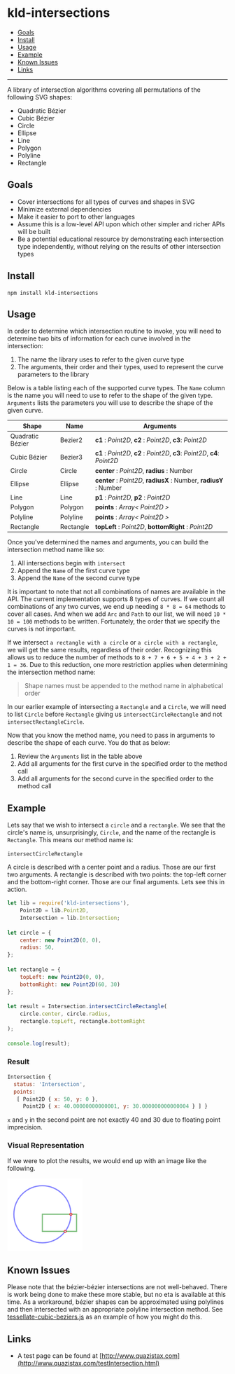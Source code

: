 # kld-intersections

- [Goals](#goals)
- [Install](#install)
- [Usage](#usage)
- [Example](#usage-example)
- [Known Issues](#known-issues)
- [Links](#links)

---

A library of intersection algorithms covering all permutations of the following SVG shapes:

- Quadratic Bézier
- Cubic Bézier
- Circle
- Ellipse
- Line
- Polygon
- Polyline
- Rectangle

## Goals

- Cover intersections for all types of curves and shapes in SVG
- Minimize external dependencies
- Make it easier to port to other languages
- Assume this is a low-level API upon which other simpler and richer APIs will be built
- Be a potential educational resource by demonstrating each intersection type independently, without relying on the results of other intersection types

## Install

    npm install kld-intersections

## Usage

In order to determine which intersection routine to invoke, you will need to determine two bits of information for each curve involved in the intersection:

1. The name the library uses to refer to the given curve type
2. The arguments, their order and their types, used to represent the curve parameters to the library

Below is a table listing each of the supported curve types. The `Name` column is the name you will need to use to refer to the shape of the given type. `Arguments` lists the parameters you will use to describe the shape of the given curve.

| Shape            | Name      | Arguments                                                                    |
| ---              | ---       | ---                                                                          |
| Quadratic Bézier | Bezier2   | **c1** : *Point2D*, **c2** : *Point2D*, **c3**: *Point2D*                    |
| Cubic Bézier     | Bezier3   | **c1** : *Point2D*, **c2** : *Point2D*, **c3**: *Point2D*, **c4**: *Point2D* |
| Circle           | Circle    | **center** : *Point2D*, **radius** : Number                                  |
| Ellipse          | Ellipse   | **center** : *Point2D*, **radiusX** : Number, **radiusY** : Number           |
| Line             | Line      | **p1** : *Point2D*, **p2** : *Point2D*                                       |
| Polygon          | Polygon   | **points** : *Array< Point2D >*                                                |
| Polyline         | Polyline  | **points** : *Array< Point2D >*                                                |
| Rectangle        | Rectangle | **topLeft** : *Point2D*, **bottomRight** : *Point2D*                         |

Once you've determined the names and arguments, you can build the intersection method name like so:

1. All intersections begin with `intersect`
2. Append the `Name` of the first curve type
3. Append the `Name` of the second curve type

It is important to note that not all combinations of names are available in the API. The current implementation supports 8 types of curves. If we count all combinations of any two curves, we end up needing `8 * 8 = 64` methods to cover all cases. And when we add `Arc` and `Path` to our list, we will need `10 * 10 = 100` methods to be written. Fortunately, the order that we specify the curves is not important.

If we intersect `a rectangle with a circle` or `a circle with a rectangle`, we will get the same results, regardless of their order. Recognizing this allows us to reduce the number of methods to `8 + 7 + 6 + 5 + 4 + 3 + 2 + 1 = 36`. Due to this reduction, one more restriction applies when determining the intersection method name:

> Shape names must be appended to the method name in alphabetical order

In our earlier example of intersecting a `Rectangle` and a `Circle`, we will need to list `Circle` before `Rectangle` giving us `intersectCircleRectangle` and not `intersectRectangleCircle`.

Now that you know the method name, you need to pass in arguments to describe the shape of each curve. You do that as below:

1. Review the `Arguments` list in the table above
2. Add all arguments for the first curve in the specified order to the method call
3. Add all arguments for the second curve in the specified order to the method call

## Example

Lets say that we wish to intersect a `circle` and a `rectangle`. We see that the circle's name is, unsurprisingly, `Circle`, and the name of the rectangle is `Rectangle`. This means our method name is:

```intersectCircleRectangle```

A circle is described with a center point and a radius. Those are our first two arguments. A rectangle is described with two points: the top-left corner and the bottom-right corner. Those are our final arguments. Lets see this in action.

```javascript
let lib = require('kld-intersections'),
    Point2D = lib.Point2D,
    Intersection = lib.Intersection;

let circle = {
    center: new Point2D(0, 0),
    radius: 50,
};

let rectangle = {
    topLeft: new Point2D(0, 0),
    bottomRight: new Point2D(60, 30)
};

let result = Intersection.intersectCircleRectangle(
    circle.center, circle.radius,
    rectangle.topLeft, rectangle.bottomRight
);

console.log(result);
```

### Result

```javascript
Intersection {
  status: 'Intersection',
  points: 
   [ Point2D { x: 50, y: 0 },
     Point2D { x: 40.00000000000001, y: 30.000000000000004 } ] }
```

`x` and `y` in the second point are not exactly 40 and 30 due to floating point imprecision.

### Visual Representation

If we were to plot the results, we would end up with an image like the following.

![Example image 1](./images/usage-example-1.png)

## Known Issues

Please note that the bézier-bézier intersections are not well-behaved. There is work being done to make these more stable, but no eta is available at this time. As a workaround, bézier shapes can be approximated using polylines and then intersected with an appropriate polyline intersection method. See [tessellate-cubic-beziers.js](examples/tessellate-cubic-beziers.js) as an example of how you might do this.

## Links

- A test page can be found at [http://www.quazistax.com](http://www.quazistax.com/testIntersection.html)
